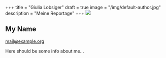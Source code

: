 +++
title = "Giulia Lobsiger"
draft = true
image = "/img/default-author.jpg"
description = "Meine Reportage"
+++
![](/img/default-author.jpg)

## My Name

mail@example.org

Here should be some info about me...